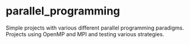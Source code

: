 # parallel_programming
Simple projects with various different parallel programming paradigms.
Projects using OpenMP and MPI and testing various strategies. 
